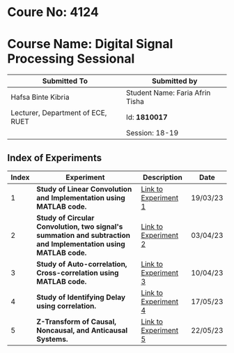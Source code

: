 # Coure No: 4124
# Course Name: Digital Signal Processing Sessional

| Submitted To        | Submitted by           |
|--------------------|------------------------|
| Hafsa Binte Kibria | Student Name: Faria Afrin Tisha |
| Lecturer, Department of ECE, RUET | Id: **1810017** |
|                    | Session: 18-19         |


## Index of Experiments


| Index | Experiment | Description | Date |
|-------|------------|-------------|------|
| 1     | **Study of Linear Convolution and Implementation using MATLAB code.** | [Link to Experiment 1](/Lab1/readme.md) | 19/03/23 |
| 2     | **Study of Circular Convolution, two signal's summation and subtraction and Implementation using MATLAB code.** | [Link to Experiment 2](/Lab2/readme.md) | 03/04/23 |
| 3     | **Study of Auto-correlation, Cross-correlation using MATLAB code.** | [Link to Experiment 3](/Lab3/readme.md) | 10/04/23 |
| 4     | **Study of Identifying Delay using correlation.** | [Link to Experiment 4](/Lab4/readme.md) | 17/05/23 |
| 5     | **Z-Transform of Causal, Noncausal, and Anticausal Systems.** | [Link to Experiment 5](/Lab5/readme.md) | 22/05/23 |
